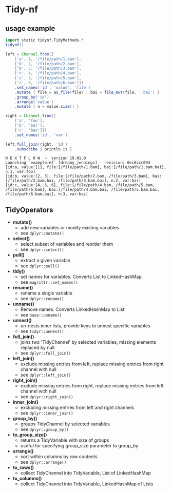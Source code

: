 # Tidy-nf

## usage example
```groovy
import static tidynf.TidyMethods.*
tidynf()

left = Channel.from([
    ['a', 1, '/file/path/1.bam'],
    ['b', 2, '/file/path/2.bam'],
    ['b', 3, '/file/path/3.bam'],
    ['c', 4, '/file/path/4.bam'],
    ['c', 5, '/file/path/5.bam'],
    ['c', 6, '/file/path/6.bam']])
    .set_names('id', 'value', 'file')
    .mutate { file = as_file(file) ; bai = file_ext(file, '.bai') }
    .group_by('id')
    .arrange('value')
    .mutate { n = value.size() }

right = Channel.from([
    ['a', 'foo'],
    ['b', 'bar'],
    ['c', 'baz']])
    .set_names('id', 'var')

left.full_join(right, 'id')
    .subscribe { println it }

```

```console
N E X T F L O W  ~  version 19.01.0
Launching `example.nf` [dreamy_jennings] - revision: 6ec6ccc094
[id:a, value:[1], file:[/file/path/1.bam], bai:[/file/path/1.bam.bai], n:1, var:foo]
[id:b, value:[2, 3], file:[/file/path/2.bam, /file/path/3.bam], bai:[/file/path/2.bam.bai, /file/path/3.bam.bai], n:2, var:bar]
[id:c, value:[4, 5, 6], file:[/file/path/4.bam, /file/path/5.bam, /file/path/6.bam], bai:[/file/path/4.bam.bai, /file/path/5.bam.bai, /file/path/6.bam.bai], n:3, var:baz]
```

## TidyOperators
* **mutate()**
    * add new variables or modify existing variables
    * see `dplyr::mutate()`
* **select()**
    * select subset of variables and reorder them
    * see `dplyr::select()`
* **pull()**
    * extract a given variable
    * see `dplyr::pull()`
* **tidy()**
    * set names for variables. Converts List to LinkedHashMap.
    * see `magrittr::set_names()`
* **rename()**
    * rename a single variable
    * see `dplyr::rename()`
* **unname()**
    * Remove names. Converts LinkedHashMap to List
    * see `base::unname()`
* **unnest()**
    * un-nests inner lists, provide keys to unnest specific variables
    * see `tidyr::unnest()`
* **full_join()**
    * joins two 'TidyChannel' by selected variables, missing elements replaced by null
    * see `dplyr::full_join() `
* **left_join()**
    * exclude missing entries from left, replace missing entries from right channel with null
    * see `dplyr::left_join()`
* **right_join()**
    * exclude missing entries from right, replace missing entries from left channel with null
    * see `dplyr::right_join()`
* **inner_join()**
    * excluding missing entries from left and right channels
    * see `dplyr::inner_join()`
* **group_by()**
    * groups TidyChannel by selected variables
    * see `dplyr::group_by()`
* **to_group_size()**
    * returns a TidyVariable with size of groups
    * useful for specifying group_size parameter to group_by
* **arrange()**
    * sort within columns by row contents
    * see `dplyr::arrange()`
* **to_rows()**
    * collect TidyChannel into  TidyVariable, List of LinkedHashMap
* **to_columns()**
    * collect TidyChannel into  TidyVariable, LinkedHashMap of Lists
